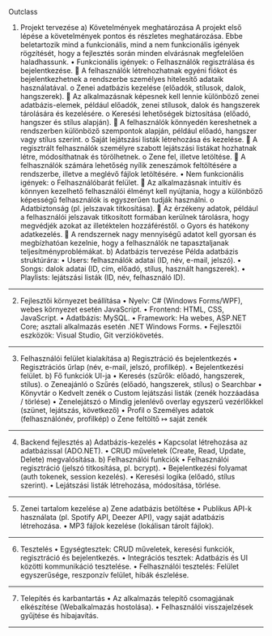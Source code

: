 Outclass
1. Projekt tervezése
a) Követelmények meghatározása
A projekt első lépése a követelmények pontos és részletes meghatározása. Ebbe beletartozik mind a funkcionális, mind a nem funkcionális igények rögzítését, hogy a fejlesztés során minden elvárásnak megfelelően haladhassunk.
•	Funkcionális igények: 
o	Felhasználók regisztrálása és bejelentkezése.
	A felhasználók létrehozhatnak egyéni fiókot és bejelentkezhetnek a rendszerbe személyes hitelesítő adataik használatával.
o	Zenei adatbázis kezelése (előadók, stílusok, dalok, hangszerek).
	Az alkalmazásnak képesnek kell lennie különböző zenei adatbázis-elemek, például előadók, zenei stílusok, dalok és hangszerek tárolására és kezelésére.
o	Keresési lehetőségek biztosítása (előadó, hangszer és stílus alapján).
	A felhasználók könnyedén kereshetnek a rendszerben különböző szempontok alapján, például előadó, hangszer vagy stílus szerint.
o	Saját lejátszási listák létrehozása és kezelése.
	A regisztrált felhasználók személyre szabott lejátszási listákat hozhatnak létre, módosíthatnak és törölhetnek.
o	Zene fel, illetve letöltése.
	A felhasználók számára lehetőség nyílik zeneszámok feltöltésére a rendszerbe, illetve a meglévő fájlok letöltésére.
•	Nem funkcionális igények: 
o	Felhasználóbarát felület.
	Az alkalmazásnak intuitív és könnyen kezelhető felhasználói élményt kell nyújtania, hogy a különböző képességű felhasználók is egyszerűen tudják használni.
o	Adatbiztonság (pl. jelszavak titkosítása).
	Az érzékeny adatok, például a felhasználói jelszavak titkosított formában kerülnek tárolásra, hogy megvédjék azokat az illetéktelen hozzáféréstől.
o	Gyors és hatékony adatkezelés.
	A rendszernek nagy mennyiségű adatot kell gyorsan és megbízhatóan kezelnie, hogy a felhasználók ne tapasztaljanak teljesítményproblémákat.
b) Adatbázis tervezése
Példa adatbázis struktúrára:
•	Users: felhasználók adatai (ID, név, e-mail, jelszó).
•	Songs: dalok adatai (ID, cím, előadó, stílus, használt hangszerek).
•	Playlists: lejátszási listák (ID, név, felhasználó ID).
________________________________________
2. Fejlesztői környezet beállítása
•	Nyelv: C# (Windows Forms/WPF), webes környezet esetén JavaScript.
•	Frontend: HTML, CSS, JavaScript.
•	Adatbázis: MySQL.
•	Framework: Ha webes, ASP.NET Core; asztali alkalmazás esetén .NET Windows Forms.
•	Fejlesztői eszközök: Visual Studio, Git verziókövetés.
________________________________________
3. Felhasználói felület kialakítása
a) Regisztráció és bejelentkezés
•	Regisztrációs űrlap (név, e-mail, jelszó, profilkép).
•	Bejelentkezési felület.
b) Fő funkciók UI-ja
•	Keresés (szűrők: előadó, hangszerek, stílus).
o	Zeneajánló
o	Szűrés (előadó, hangszerek, stílus)
o	Searchbar
•	Könyvtár
o	Kedvelt zenék
o	Custom lejátszási listák (zenék hozzáadása / törlése) 
•	Zenelejátszó 
o	Mindig jelenlévő overlay egyszerű vezérlőkkel (szünet, lejátszás, következő)
•	Profil
o	Személyes adatok (felhasználónév, profilkép)
o	Zene feltöltő ↦ saját zenék
________________________________________
4. Backend fejlesztés
a) Adatbázis-kezelés
•	Kapcsolat létrehozása az adatbázissal (ADO.NET).
•	CRUD műveletek (Create, Read, Update, Delete) megvalósítása.
b) Felhasználói funkciók
•	Felhasználói regisztráció (jelszó titkosítása, pl. bcrypt).
•	Bejelentkezési folyamat (auth tokenek, session kezelés).
•	Keresési logika (előadó, stílus szerint).
•	Lejátszási listák létrehozása, módosítása, törlése.
________________________________________
5. Zenei tartalom kezelése
a) Zene adatbázis betöltése
•	Publikus API-k használata (pl. Spotify API, Deezer API), vagy saját adatbázis létrehozása.
•	MP3 fájlok kezelése (lokálisan tárolt fájlok).
________________________________________
6. Tesztelés
•	Egységtesztek: CRUD műveletek, keresési funkciók, regisztráció és bejelentkezés.
•	Integrációs tesztek: Adatbázis és UI közötti kommunikáció tesztelése.
•	Felhasználói tesztelés: Felület egyszerűsége, reszponzív felület, hibák észlelése.
________________________________________
7. Telepítés és karbantartás
•	Az alkalmazás telepítő csomagjának elkészítése (Webalkalmazás hostolása).
•	Felhasználói visszajelzések gyűjtése és hibajavítás.
________________________________________
